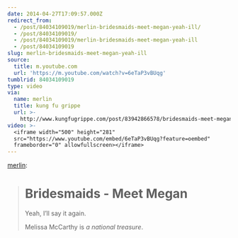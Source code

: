 ```yaml
---
date: 2014-04-27T17:09:57.000Z
redirect_from:
  - /post/84034109019/merlin-bridesmaids-meet-megan-yeah-ill/
  - /post/84034109019/
  - /post/84034109019/merlin-bridesmaids-meet-megan-yeah-ill
  - /post/84034109019
slug: merlin-bridesmaids-meet-megan-yeah-ill
source:
  title: m.youtube.com
  url: 'https://m.youtube.com/watch?v=6eTaP3vBUqg'
tumblrid: 84034109019
type: video
via:
  name: merlin
  title: kung fu grippe
  url: >-
    http://www.kungfugrippe.com/post/83942866578/bridesmaids-meet-megan-yeah-ill-say-it
video: >-
  <iframe width="500" height="281"
  src="https://www.youtube.com/embed/6eTaP3vBUqg?feature=oembed"
  frameborder="0" allowfullscreen></iframe>
---
```

<p><a href="http://www.kungfugrippe.com/post/83942866578/bridesmaids-meet-megan-yeah-ill-say-it" class="tumblr_blog">merlin</a>:</p>

<blockquote><h1>Bridesmaids - Meet Megan</h1>

<p>Yeah, I’ll say it again.</p>

<p>Melissa McCarthy is <em>a national treasure</em>.</p></blockquote>
